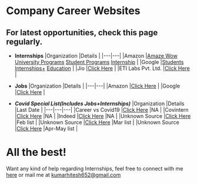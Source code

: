 # Company Career Websites

## For latest opportunities, check this page regularly.

- **Internships**
  |Organization   |Details   |
  |---|---|
  |Amazon   |[Amaze Wow](https://www.amazewit.in/amazewow) [University Programs](https://www.amazonuniversity.jobs/) [Student Programs](https://www.amazon.jobs/en/business_categories/student-programs) [Internship](https://amazon.jobs/en/teams/internships-for-students)   |
  |Google   |[Students](https://careers.google.com/students/) [Internships+](https://buildyourfuture.withgoogle.com/internships/) [Education](https://edu.google.com/students/index.html)   |
  |Jio   |[Click Here](https://careers.jio.com/frmStudentIntern.aspx)   |
  |ETI Labs Pvt. Ltd.   |[Click Here](http://www.etilabs.com/summerintern2020/)   |
  
- **Jobs**
  |Organization   |Details   |
  |---|---|
  |Amazon   |[Click Here](https://www.amazon.jobs/en/)   |
  |Google   |[Click Here](https://careers.google.com/jobs/)   |

- ***Covid Special List(Includes Jobs+Internships)***
  |Organization   |Details   |Last Date   |
  |---|---|---|
  |Career vs Covid19   |[Click Here](https://www.careervscovid19.com/)   |NA   |
  |Covintern   |[Click Here](https://covintern.com/jobs/)   |NA   |
  |Indeed   |[Click Here](https://www.indeed.com/career-advice/finding-a-job/companies-hiring-now)   |NA   |
  |Unknown Source   |[Click Here](https://docs.google.com/spreadsheets/u/1/d/1M-8J7z605dcPhUjYfyiKVxuci0e4AWsDLo_tvs19C5M/htmlview)   |Feb list   |
  |Unknown Source   |[Click Here](https://docs.google.com/spreadsheets/d/1R9IR8Z3-gU8uf76HOvVvh44R-UeQAxzmDe03E_vwRfs/edit#gid=388136490)   |Mar list   |
  |Unknown Source   |[Click Here](https://docs.google.com/spreadsheets/d/1xwjaQ-Bjf9G6FZlfmiNTf4S1FjI0wu85HWmjKPwlLME/edit#gid=564244326)   |Apr-May list   |
    
# All the best!

Want any kind of help regarding Internships, feel free to connect with me [here](https://www.linkedin.com/in/heroichitesh/) or mail me at kumarhitesh652@gmail.com
